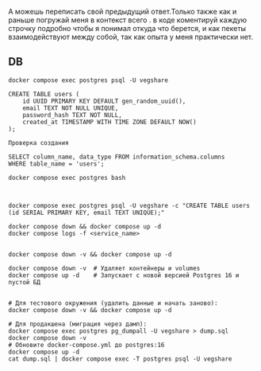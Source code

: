 А можешь переписать свой предыдущий ответ.Только также как и раньше погружай меня в контекст всего . 
в коде коментируй каждую строчку подробно чтобы я понимал откуда что берется, 
и как пекеты взаимодействуют между собой,  так как опыта у меня практически нет.

## DB

```
docker compose exec postgres psql -U vegshare

CREATE TABLE users (
    id UUID PRIMARY KEY DEFAULT gen_random_uuid(),
    email TEXT NOT NULL UNIQUE,
    password_hash TEXT NOT NULL,
    created_at TIMESTAMP WITH TIME ZONE DEFAULT NOW()
);

Проверка создания

SELECT column_name, data_type FROM information_schema.columns 
WHERE table_name = 'users';

docker compose exec postgres bash



docker compose exec postgres psql -U vegshare -c "CREATE TABLE users (id SERIAL PRIMARY KEY, email TEXT UNIQUE);"

```

```
docker compose down && docker compose up -d
docker compose logs -f <service_name>


docker compose down -v && docker compose up -d

docker compose down -v  # Удаляет контейнеры и volumes
docker compose up -d    # Запускает с новой версией Postgres 16 и пустой БД


# Для тестового окружения (удалить данные и начать заново):
docker compose down -v && docker compose up -d

# Для продакшена (миграция через дамп):
docker compose exec postgres pg_dumpall -U vegshare > dump.sql
docker compose down -v
# Обновите docker-compose.yml до postgres:16
docker compose up -d
cat dump.sql | docker compose exec -T postgres psql -U vegshare
```
